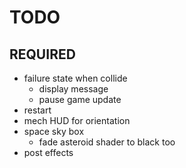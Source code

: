 # TODO

## REQUIRED
- failure state when collide
    - display message
    - pause game update
- restart
- mech HUD for orientation
- space sky box
    - fade asteroid shader to black too
- post effects
